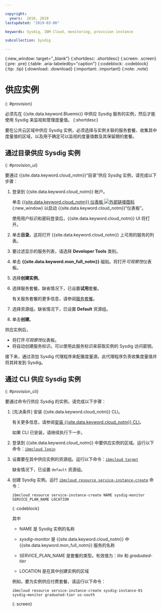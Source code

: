 ```yaml
---

copyright:
  years:  2018, 2019
lastupdated: "2019-03-06"

keywords: Sysdig, IBM Cloud, monitoring, provision instance

subcollection: Sysdig

---
```


{:new_window: target="_blank"}
{:shortdesc: .shortdesc}
{:screen: .screen}
{:pre: .pre}
{:table: .aria-labeledby="caption"}
{:codeblock: .codeblock}
{:tip: .tip}
{:download: .download}
{:important: .important}
{:note: .note}

# 供应实例
{: #provision}

必须先在 {{site.data.keyword.Bluemix}} 中供应 Sysdig 服务的实例，然后才能使用 Sysdig 来监视和管理度量值。
{:shortdesc}

要在公共云区域中供应 Sysdig 实例，必须选择与实例关联的服务套餐、收集其中度量值的区域，以及用于确定可以监视的度量值数及其保留期的套餐。



## 通过目录供应 Sysdig 实例
{: #provision_ui}

要通过 {{site.data.keyword.cloud_notm}}“目录”供应 Sysdig 实例，请完成以下步骤：

1. 登录到 {{site.data.keyword.cloud_notm}} 帐户。

    单击 [{{site.data.keyword.cloud_notm}} 仪表板 ![外部链接图标](../../icons/launch-glyph.svg "外部链接图标")](https://cloud.ibm.com/login){:new_window} 以启动 {{site.data.keyword.cloud_notm}}“仪表板”。

	使用用户标识和密码登录后，{{site.data.keyword.cloud_notm}} UI 将打开。

2. 单击**目录**。这将打开 {{site.data.keyword.cloud_notm}} 上可用的服务的列表。

3. 要过滤显示的服务列表，请选择 **Developer Tools** 类别。

4. 单击 **{{site.data.keyword.mon_full_notm}}** 磁贴。将打开*可观察性*仪表板。

5. 选择**创建实例**。 

6. 选择服务套餐。缺省情况下，已设置**试用**套餐。

    有关服务套餐的更多信息，请参阅[服务套餐](/docs/services/Monitoring-with-Sysdig?topic=Sysdig-pricing_plans#pricing_plans)。

7. 选择资源组。缺省情况下，已设置 **Default** 资源组。

8. 单击**创建**。

供应实例后， 

* 将打开*可观察性*仪表板。 
* 将自动创建服务标识。可以使用此服务标识来获取实例的 Sysdig 访问密钥。

接下来，通过添加 Sysdig 代理程序来配置度量源。此代理程序负责收集度量值并将其转发到 Sysdig。 



## 通过 CLI 供应 Sysdig 实例
{: #provision_cli}

要通过命令行供应 Sysdig 的实例，请完成以下步骤：

1. [先决条件] 安装 {{site.data.keyword.cloud_notm}} CLI。

   有关更多信息，请参阅[安装 {{site.data.keyword.cloud_notm}} CLI](/docs/cli?topic=cloud-cli-ibmcloud-cli#ibmcloud-cli)。

   如果 CLI 已安装，请继续执行下一步。

2. 登录到 {{site.data.keyword.cloud_notm}} 中要供应实例的区域。运行以下命令：[`ibmcloud login`](/docs/cli/reference/ibmcloud/bx_cli.html#ibmcloud_login)

3. 设置要在其中供应实例的资源组。运行以下命令：[`ibmcloud target`](/docs/cli/reference/ibmcloud/bx_cli.html#ibmcloud_target)

    缺省情况下，已设置 `default` 资源组。

4. 创建 Sysdig 实例。运行 [`ibmcloud resource service-instance-create`](/docs/cli/reference/ibmcloud/cli_resource_group.html#ibmcloud_resource_service_instance_create) 命令：

    ```
    ibmcloud resource service-instance-create NAME sysdig-monitor SERVICE_PLAN_NAME LOCATION
    ```
    {: codeblock}

    其中

    * NAME 是 Sysdig 实例的名称
    
    * *sysdig-monitor* 是 {{site.data.keyword.cloud_notm}} 中 {{site.data.keyword.mon_full_notm}} 服务的名称
    
    * SERVICE_PLAN_NAME 是套餐的类型。有效值为：*lite* 和 *graduated-tier*
    
    * LOCATION 是在其中创建实例的区域

    例如，要为实例供应付费套餐，请运行以下命令：

    ```
    ibmcloud resource service-instance-create sysdig-instance-01 sysdig-monitor graduated-tier us-south
    ```
    {: screen}


